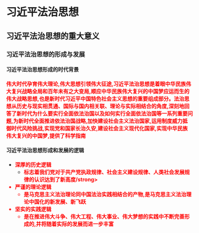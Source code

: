 # 习近平法治思想

## 习近平法治思想的重大意义

### 习近平法治思想的形成与发展

#### 习近平法治思想形成的时代背景

<strong style="color: red;">伟大时代孕育伟大理论,伟大思想引领伟大征途,习近平法治思想是着眼中华民族伟大复兴战略全局和百年未有之大变局,顺应中华民族伟大复兴的中国梦应运而生的伟大战略思想,也是新时代习近平中国特色社会主义思想的重要组成部分。法治思想从历史与现实相贯通、国际与国内相关联、理论与实际相结合的角度,深刻地回答了新时代为什么要实行全面依法治国以及如何实行全面依法治国等一系列重要问题,为新时代全面推进依法治国战略,加快建设社会主义法治国家,运用制度威力抵御时代风险挑战,实现党和国家长治久安,建设社会主义现代化国家,实现中华民族伟大复兴的中国梦,提供了科学指南</strong>

#### 习近平法治思想形成和发展的逻辑

- <strong style="color: red;">深厚的历史逻辑</strong>
  - <strong style="color: red;">标志着我们党对于共产党执政规律、社会主义建设规律、人类社会发展规律的认识达到了新高度/strong>
- <strong style="color: red;">严谨的理论逻辑</strong>
  - <strong style="color: red;">是马克思主义法治理论同中国法治实践相结合的产物,是马克思主义法治理论中国化的新发展、新飞跃</strong>
- <strong style="color: red;">坚实的实践逻辑</strong>
  - <strong style="color: red;">是在推进伟大斗争、伟大工程、伟大事业、伟大梦想的实践中不断完善形成的,并将随着实际的发展而进一步丰富</strong>